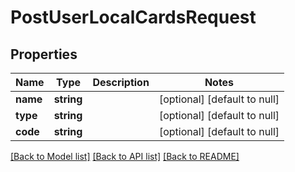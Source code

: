 # PostUserLocalCardsRequest

## Properties
Name | Type | Description | Notes
------------ | ------------- | ------------- | -------------
**name** | **string** |  | [optional] [default to null]
**type** | **string** |  | [optional] [default to null]
**code** | **string** |  | [optional] [default to null]

[[Back to Model list]](../README.md#documentation-for-models) [[Back to API list]](../README.md#documentation-for-api-endpoints) [[Back to README]](../README.md)


